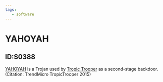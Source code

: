 ```yaml
---
tags:
   - software
---
```

# YAHOYAH
## ID:S0388
[YAHOYAH](software/S0388) is a Trojan used by [Tropic Trooper](groups/G0081) as a second-stage backdoor.(Citation: TrendMicro TropicTrooper 2015)
